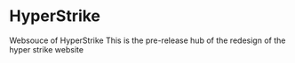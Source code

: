 # HyperStrike
Websouce of HyperStrike
This is the pre-release hub of the redesign of the hyper strike website

